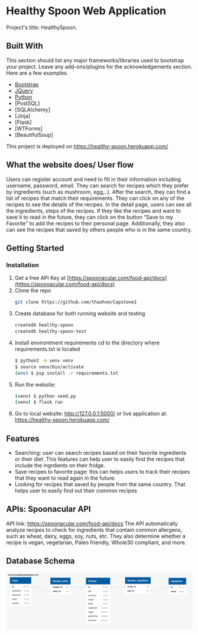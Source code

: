 # Healthy Spoon Web Application
Project's title: HealthySpoon.

## Built With

This section should list any major frameworks/libraries used to bootstrap your project. Leave any add-ons/plugins for the acknowledgements section. Here are a few examples.

* [Bootstrap](https://getbootstrap.com)
* [JQuery](https://jquery.com)
* [Python](https://jquery.com)
* [PostSQL]
* [SQLAlchemy]
* [Jinja]
* [Flask]
* [WTForms]
* [BeautifulSoup]

This project is deployed on https://healthy-spoon.herokuapp.com/

## What the website does/ User flow
Users can register account and need to fill in their information including username, password, email. They can search for recipes which they prefer by ingredients (such as mushroom, egg,..). After the search, they can find a list of recipes that match their requirements. They can click on any of the recipes to see the details of the recipes. In the detail page, users can see all the ingredients, steps of the recipes. If they like the recipes and want to save it to read in the future, they can click on the button “Save to my Favorite” to add the recipes to their personal page. Additionally, they also can see the recipes that saved by others people who is in the same country.

## Getting Started
### Installation
1. Get a free API Key at [https://spoonacular.com/food-api/docs](https://spoonacular.com/food-api/docs)
2. Clone the repo
   ```sh
   git clone https://github.com/thaohvm/Capstone1
   ```
3. Create database for both running website and testing
   ```sh
   createdb healthy-spoon
   createdb healthy-spoon-test
   ```
4. Install environtment requirements
   cd to the directory where requirements.txt is located
   ```sh
   $ python3 -m venv venv
   $ source venv/bin/activate
   (env) $ pip install -r requirements.txt
   ```
5. Run the website:
   ```sh
   (venv) $ python seed.py
   (venv) $ flask run
   ```
6. Go to local website: http://127.0.0.1:5000/
   or live application at: https://healthy-spoon.herokuapp.com/

## Features
- Searching: user can search recipes based on their favorite ingredients or their diet. This features can help user to easily find the recipes that include the ingrdients on their fridge.
- Save recipes to favorite page: this can helps users to track their recipes that they want to read again in the future.
- Looking for recipes that saved by people from the same country. That helps user to easily find out their common recipes

## APIs: Spoonacular API
API link: https://spoonacular.com/food-api/docs
The API automatically analyze recipes to check for ingredients that contain common allergens, such as wheat, dairy, eggs, soy, nuts, etc. They also determine whether a recipe is vegan, vegetarian, Paleo friendly, Whole30 compliant, and more.

## Database Schema
![alt database schema](https://github.com/thaohvm/Capstone1/blob/master/docs/DBSchema.png?raw=true)
